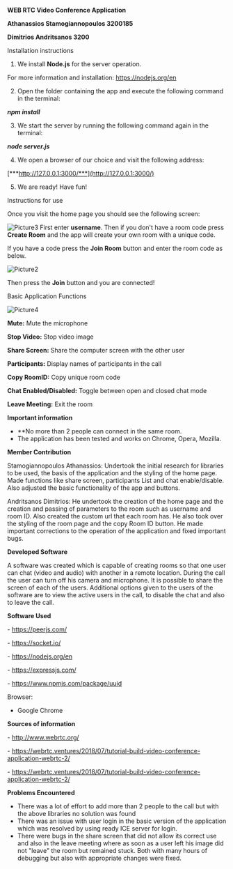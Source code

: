 **WEB RTC Video Conference Application**

**Athanassios Stamogiannopoulos 3200185**

**Dimitrios Andritsanos 3200**

Installation instructions

1. We install **Node.js** for the server operation.

For more information and installation: <https://nodejs.org/en>

2. Open the folder containing the app and execute the following command in the terminal:

***npm install***

3. We start the server by running the following command again in the terminal:

***node server.js***

4. We open a browser of our choice and visit the following address:

[***http://127.0.0.1:3000/***](http://127.0.0.1:3000/)

5. We are ready! Have fun!

Instructions for use

Once you visit the home page you should see the following screen:

![Picture3](https://github.com/nasosStamog/WEB-RTC-Video-Conference-Application/assets/92870089/4f9a3302-b084-4049-aae8-4f1929fa0b72)
First enter **username**. Then if you don't have a room code press **Create Room** and the app will create your own room with a unique code.

If you have a code press the **Join Room** button and enter the room code as below.

![Picture2](https://github.com/nasosStamog/WEB-RTC-Video-Conference-Application/assets/92870089/72dabfb4-ce95-4db4-874c-b0475fabc1af)


Then press the **Join** button and you are connected!

Basic Application Functions

![Picture4](https://github.com/nasosStamog/WEB-RTC-Video-Conference-Application/assets/92870089/345cbdec-f9f1-4bd6-b61b-3766ad2dd390)

**Mute:** Mute the microphone

**Stop Video:** Stop video image

**Share Screen:** Share the computer screen with the other user

**Participants:** Display names of participants in the call

**Copy RoomID:** Copy unique room code

**Chat Enabled/Disabled:** Toggle between open and closed chat mode

**Leave Meeting:** Exit the room

**Important information**

- **No more than 2 people can connect in the same room.
- The application has been tested and works on Chrome, Opera, Mozilla.

**Member Contribution**

Stamogiannopoulos Athanassios: Undertook the initial research for libraries to be used, the basis of the application and the styling of the home page. Made functions like share screen, participants List and chat enable/disable. Also adjusted the basic functionality of the app and buttons.

Andritsanos Dimitrios: He undertook the creation of the home page and the creation and passing of parameters to the room such as username and room ID. Also created the custom url that each room has. He also took over the styling of the room page and the copy Room ID button. He made important corrections to the operation of the application and fixed important bugs.

**Developed Software**

A software was created which is capable of creating rooms so that one user can chat (video and audio) with another in a remote location. During the call the user can turn off his camera and microphone. It is possible to share the screen of each of the users. Additional options given to the users of the software are to view the active users in the call, to disable the chat and also to leave the call.

**Software Used**

\- <https://peerjs.com/>

\- <https://socket.io/>

\- <https://nodejs.org/en>

\- <https://expressjs.com/>

\- <https://www.npmjs.com/package/uuid>

Browser:

- Google Chrome

**Sources of information**

\- <http://www.webrtc.org/>

\- <https://webrtc.ventures/2018/07/tutorial-build-video-conference-application-webrtc-2/>

\- <https://webrtc.ventures/2018/07/tutorial-build-video-conference-application-webrtc-2/>

**Problems Encountered**

- There was a lot of effort to add more than 2 people to the call but with the above libraries no solution was found
- There was an issue with user login in the basic version of the application which was resolved by using ready ICE server for login.
- There were bugs in the share screen that did not allow its correct use and also in the leave meeting where as soon as a user left his image did not "leave" the room but remained stuck. Both with many hours of debugging but also with appropriate changes were fixed.